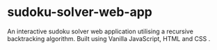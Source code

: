 # sudoku-solver-web-app
 An interactive sudoku solver web application utilising a recursive backtracking algorithm. Built using Vanilla JavaScript, HTML and CSS .
